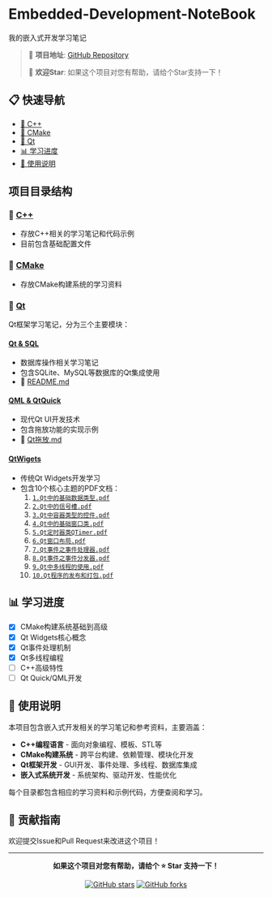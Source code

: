 # Embedded-Development-NoteBook
我的嵌入式开发学习笔记

> 📖 **项目地址**: [GitHub Repository](https://github.com/FuZoe/Embedded-Development-NoteBook/tree/desktop)
> 
> 🌟 **欢迎Star**: 如果这个项目对您有帮助，请给个Star支持一下！

## 📋 快速导航

- [📁 C++](#-c)
- [📁 CMake](#-cmake)
- [📁 Qt](#-qt)
- [📊 学习进度](#-学习进度)
- [📖 使用说明](#-使用说明)

## 项目目录结构

### 📁 [C++](./C++/)
- 存放C++相关的学习笔记和代码示例
- 目前包含基础配置文件

### 📁 [CMake](./CMake/)
- 存放CMake构建系统的学习资料

### 📁 [Qt](./Qt/)
Qt框架学习笔记，分为三个主要模块：

#### [Qt & SQL](./Qt/Qt%20&%20SQL/)
- 数据库操作相关学习笔记
- 包含SQLite、MySQL等数据库的Qt集成使用
- 📄 [README.md](./Qt/Qt%20&%20SQL/README.md)

#### [QML & QtQuick](./Qt/QML%20&%20QtQuick/)
- 现代Qt UI开发技术
- 包含拖放功能的实现示例
- 📄 [Qt拖放.md](./Qt/QML%20&%20QtQuick/Qt拖放.md)

#### [QtWigets](./Qt/QtWigets/)
- 传统Qt Widgets开发学习
- 包含10个核心主题的PDF文档：
  1. [`1.Qt中的基础数据类型.pdf`](./Qt/QtWigets/1.Qt中的基础数据类型.pdf)
  2. [`2.Qt中的信号槽.pdf`](./Qt/QtWigets/2.Qt中的信号槽.pdf)
  3. [`3.Qt中容器类型的控件.pdf`](./Qt/QtWigets/3.Qt中容器类型的控件.pdf)
  4. [`4.Qt中的基础窗口类.pdf`](./Qt/QtWigets/4.Qt中的基础窗口类.pdf)
  5. [`5.Qt定时器类QTimer.pdf`](./Qt/QtWigets/5.Qt定时器类QTimer.pdf)
  6. [`6.Qt窗口布局.pdf`](./Qt/QtWigets/6.Qt窗口布局.pdf)
  7. [`7.Qt事件之事件处理器.pdf`](./Qt/QtWigets/7.Qt事件之事件处理器.pdf)
  8. [`8.Qt事件之事件分发器.pdf`](./Qt/QtWigets/8.Qt事件之事件分发器.pdf)
  9. [`9.Qt中多线程的使用.pdf`](./Qt/QtWigets/9.Qt中多线程的使用.pdf)
  10. [`10.Qt程序的发布和打包.pdf`](./Qt/QtWigets/10.Qt程序的发布和打包.pdf)

## 📊 学习进度

- [x] CMake构建系统基础到高级
- [x] Qt Widgets核心概念
- [x] Qt事件处理机制
- [x] Qt多线程编程
- [ ] C++高级特性
- [ ] Qt Quick/QML开发

## 📖 使用说明

本项目包含嵌入式开发相关的学习笔记和参考资料，主要涵盖：
- **C++编程语言** - 面向对象编程、模板、STL等
- **CMake构建系统** - 跨平台构建、依赖管理、模块化开发
- **Qt框架开发** - GUI开发、事件处理、多线程、数据库集成
- **嵌入式系统开发** - 系统架构、驱动开发、性能优化

每个目录都包含相应的学习资料和示例代码，方便查阅和学习。

## 🤝 贡献指南

欢迎提交Issue和Pull Request来改进这个项目！

---

<div align="center">

**如果这个项目对您有帮助，请给个 ⭐ Star 支持一下！**

[![GitHub stars](https://img.shields.io/github/stars/FuZoe/Embedded-Development-NoteBook?style=social)](https://github.com/FuZoe/Embedded-Development-NoteBook)
[![GitHub forks](https://img.shields.io/github/forks/FuZoe/Embedded-Development-NoteBook?style=social)](https://github.com/FuZoe/Embedded-Development-NoteBook)

</div>

